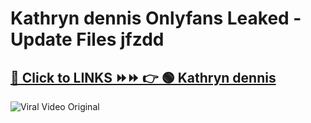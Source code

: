 
 # Kathryn dennis Onlyfans Leaked - Update Files jfzdd

## <h2><a href="https://clipsfans.com/Kathryn_dennis&ref=git">🔗 Click to LINKS ⏩⏩ 👉 🟢 Kathryn dennis </a></h2>

<a href="https://clipsfans.com/Kathryn_dennis&ref=git" rel="nofollow" data-target="animated-image.originalLink"><img src="https://i.ibb.co.com/xMMVF88/686577567.gif" alt="Viral Video Original" style="max-width: 100%; display: inline-block;" data-target="animated-image.originalImage"></a>


